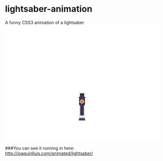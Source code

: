 # lightsaber-animation
A funny CSS3 animation of a lightsaber
![Alt text](/lightsaber.gif?raw=true "image")


###You can see it running in here:
http://joaquinlluis.com/animated/lightsaber/
